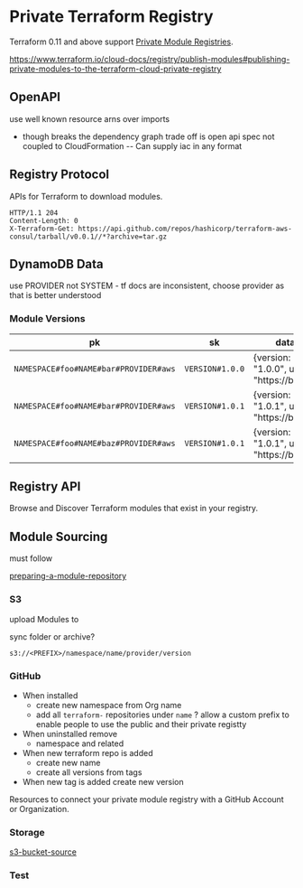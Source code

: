 # Private Terraform Registry

Terraform 0.11 and above support [Private Module Registries][module-registry-protocol].

https://www.terraform.io/cloud-docs/registry/publish-modules#publishing-private-modules-to-the-terraform-cloud-private-registry

## OpenAPI

use well known resource arns over imports

- though breaks the dependency graph trade off is open api spec not coupled to CloudFormation -- Can supply iac in any format

## Registry Protocol

APIs for Terraform to download modules.

```http
HTTP/1.1 204
Content-Length: 0
X-Terraform-Get: https://api.github.com/repos/hashicorp/terraform-aws-consul/tarball/v0.0.1//*?archive=tar.gz
```

## DynamoDB Data

use PROVIDER not SYSTEM - tf docs are inconsistent, choose provider as that is better understood

### Module Versions

| pk                                    | sk              | data                                     |
| ------------------------------------- | --------------- | ---------------------------------------- |
| `NAMESPACE#foo#NAME#bar#PROVIDER#aws` | `VERSION#1.0.0` | {version: "1.0.0", url: "https://blah/"} |
| `NAMESPACE#foo#NAME#bar#PROVIDER#aws` | `VERSION#1.0.1` | {version: "1.0.1", url: "https://blah/"} |
| `NAMESPACE#foo#NAME#baz#PROVIDER#aws` | `VERSION#1.0.1` | {version: "1.0.1", url: "https://blah/"} |

## Registry API

Browse and Discover Terraform modules that exist in your registry.

## Module Sourcing

must follow

[preparing-a-module-repository]

### S3

upload Modules to

sync folder or archive?

`s3://<PREFIX>/namespace/name/provider/version`

### GitHub

- When installed
  - create new namespace from Org name
  - add all `terraform-` repositories under `name` ? allow a custom prefix to enable people to use the public and their private registty
- When uninstalled remove
  - namespace and related
- When new terraform repo is added
  - create new name
  - create all versions from tags
- When new tag is added create new version

Resources to connect your private module registry with a GitHub Account or Organization.

### Storage

[s3-bucket-source]

### Test

[webhooks]: https://webhook.site/41eda23e-69ad-4fc7-8193-d888231a152d
[preparing-a-module-repository]: https://www.terraform.io/cloud-docs/registry/publish-modules#preparing-a-module-repository
[module-registry-protocol]: https://www.terraform.io/internals/module-registry-protocol
[registry-api]: https://www.terraform.io/registry/api-docs
[s3-bucket-source]: https://www.terraform.io/language/modules/sources#s3-bucket
[module-structure]: https://www.terraform.io/language/modules/develop/structure
